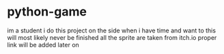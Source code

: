 # python-game
im a student
i do this project on the side when i have time and want to this will most likely never be finished
all the sprite are taken from itch.io proper link will be added later on
